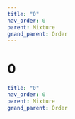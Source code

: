 ```yaml
---
title: "0"
nav_order: 0
parent: Mixture
grand_parent: Order
---
```


# 0

```yaml
title: "0"
nav_order: 0
parent: Mixture
grand_parent: Order
```
